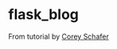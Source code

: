 # flask_blog

From tutorial by [Corey Schafer](https://www.youtube.com/playlist?list=PL-osiE80TeTs4UjLw5MM6OjgkjFeUxCYH)
